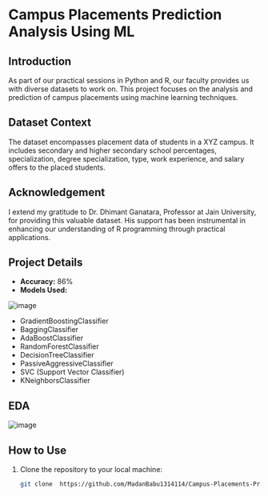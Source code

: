 # Campus Placements Prediction Analysis Using ML

## Introduction

As part of our practical sessions in Python and R, our faculty provides us with diverse datasets to work on. This project focuses on the analysis and prediction of campus placements using machine learning techniques.

## Dataset Context

The dataset encompasses placement data of students in a XYZ campus. It includes secondary and higher secondary school percentages, specialization, degree specialization, type, work experience, and salary offers to the placed students.

## Acknowledgement

I extend my gratitude to Dr. Dhimant Ganatara, Professor at Jain University, for providing this valuable dataset. His support has been instrumental in enhancing our understanding of R programming through practical applications.

## Project Details

- **Accuracy:** 86%
- **Models Used:**

![image](https://github.com/MadanBabu1314114/Campus-Placements-Prediction-Analysis-Using-ML/assets/123216438/da7826e3-8429-4b55-86a5-e7bc6b807778)

  - GradientBoostingClassifier
  - BaggingClassifier
  - AdaBoostClassifier
  - RandomForestClassifier
  - DecisionTreeClassifier
  - PassiveAggressiveClassifier
  - SVC (Support Vector Classifier)
  - KNeighborsClassifier


## EDA
![image](https://github.com/MadanBabu1314114/Campus-Placements-Prediction-Analysis-Using-ML/assets/123216438/baebd821-1c63-4e66-8c08-59f2bcacb319)

 
 

## How to Use

1. Clone the repository to your local machine:

   ```bash
   git clone  https://github.com/MadanBabu1314114/Campus-Placements-Prediction-Analysis-Using-ML.git
